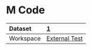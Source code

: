 



# M Code

|Dataset|[1](./../1.md)|
| :--- | :--- |
|Workspace|[External Test](../../Workspaces/External-Test.md)|
